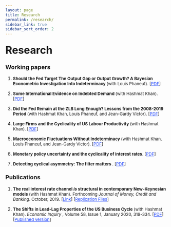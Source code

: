 ```yaml
---
layout: page
title: Research
permalink: /research/
sidebar_link: true
sidebar_sort_order: 2
---
```

### <font size="6"> Research  </font>

### <font size="4">  Working papers  </font>

<ol>

<font size="2"> <li>  <b> Should the Fed Target The Output Gap or Output Growth? A Bayesian Econometric Investigation Into Indeterminacy </b> (with Louis Phaneuf). [<a href="https://braultjosh.github.io/pdfs/BP_2021_Indeterminacy.pdf" style="color:#1F45FC" target="blank">PDF</a>] </li></font>

<font size="2"> <li> <b>  Some International Evidence on Indebted Demand </b> (with Hashmat Khan). [<a href="https://carleton.ca/economics/wp-content/uploads/cewp21-10.pdf" style="color:#1F45FC" target="blank">PDF</a>] </li></font>

<font size="2"> <li>  <b>  Did the Fed Remain at the ZLB Long Enough? Lessons from the 2008-2019 Period  </b> (with Hashmat Khan, Louis Phaneuf, and Jean-Gardy Victor). [<a href="https://braultjosh.github.io/pdfs/MP_2008-2019.pdf" style="color:#1F45FC" target="blank">PDF</a>]  </li></font>

<font size="2"> <li>  <b> Large Firms and the Cyclicality of US Labour Productivity </b> (with Hashmat Khan). [<a href="https://carleton.ca/economics/wp-content/uploads/cewp21-02-1.pdf" style="color:#1F45FC" target="blank">PDF</a>] </li></font>

<font size="2"> <li>  <b> Macroeconomic Fluctuations Without Indeterminacy </b> (with Hashmat Khan, Louis Phaneuf, and Jean-Gardy Victor). [<a href="https://braultjosh.github.io/pdfs/Macro_Fluctuations.pdf" style="color:#1F45FC" target="blank">PDF</a>] </li></font>

<font size="2"> <li>  <b> Monetary policy uncertainty and the cyclicality of interest rates</b>. [<a href="https://braultjosh.github.io/pdfs/RR_SEP_V1.pdf" style="color:#1F45FC" target="blank">PDF</a>] </li></font>

<font size="2"> <li>  <b> Detecting cyclical asymmetry: The filter matters </b>. [<a href="https://braultjosh.github.io/pdfs/Filtering_Brault_V5.pdf" style="color:#1F45FC" target="blank">PDF</a>] </li></font>

</ol>

### <font size="4">  Publications  </font>

<ol>

<font size="2"> <li>  <b> The real interest rate channel <em> is </em> structural in contemporary New-Keynesian models </b> (with Hashmat Khan).  Forthcoming <i> Journal of Money, Credit and Banking</i>. October, 2019. [<a href="https://ideas.repec.org/p/car/carecp/19-05.html" style="color:#1F45FC">Link</a>]  [<a href="https://github.com/braultjosh/BK2019JMCB" style="color:#1F45FC">Replication Files</a>]</li> </font>


<font size="2"> <li> <b> The Shifts in Lead-Lag Properties of the US Business Cycle </b> (with Hashmat Khan). <i> Economic Inquiry </i>, Volume 58, Issue 1, January 2020, 319-334. [<a href="https://braultjosh.github.io/pdfs/BK_LeadLag.pdf" style="color:#1F45FC">PDF</a>] [<a href="https://onlinelibrary.wiley.com/doi/full/10.1111/ecin.12841" style="color:#1F45FC">Published version</a>]  </li> </font>

</ol>
